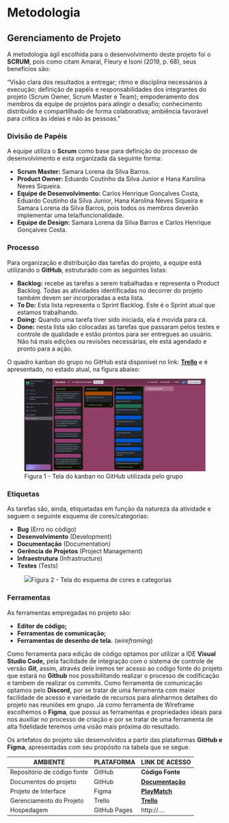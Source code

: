 
# Metodologia

## Gerenciamento de Projeto
<p>A metodologia ágil escolhida para o desenvolvimento deste projeto foi o <strong>SCRUM</strong>, pois como citam Amaral, Fleury e Isoni (2019, p. 68), seus benefícios são:

“Visão clara dos resultados a entregar; ritmo e disciplina necessários à execução; definição de papéis e responsabilidades dos integrantes do projeto (Scrum Owner, Scrum Master e Team); empoderamento dos membros da equipe de projetos para atingir o desafio; conhecimento distribuído e compartilhado de forma colaborativa; ambiência favorável para crítica às ideias e não às pessoas.”
</p>

### Divisão de Papéis

<p>A equipe utiliza o <strong>Scrum</strong> como base para definição do processo de desenvolvimento e esta organizada da seguinte forma:</p>

- <strong>Scrum Master:</strong> Samara Lorena da Silva Barros.
- <strong>Product Owner:</strong> Eduardo Coutinho da Silva Junior e Hana Karolina Neves Siqueira.
- <strong>Equipe de Desenvolvimento:</strong> Carlos Henrique Gonçalves Costa, Eduardo Coutinho da Silva Junior, Hana Karolina Neves Siqueira e Samara Lorena da Silva Barros, pois todos os membros deverão implementar uma tela/funcionalidade.
- <strong>Equipe de Design:</strong> Samara Lorena da Silva Barros e Carlos Henrique Gonçalves Costa.

### Processo

<p>Para organização e distribuição das tarefas do projeto, a equipe está utilizando o <strong>GitHub</strong>, estruturado com as seguintes listas:</p>

- <strong>Backlog:</strong> recebe as tarefas a serem trabalhadas e representa o Product Backlog. Todas as atividades identificadas no decorrer do projeto também devem ser incorporadas a esta lista. 
- <strong>To Do:</strong> Esta lista representa o Sprint Backlog. Este é o Sprint atual que estamos trabalhando. 
- <strong>Doing:</strong> Quando uma tarefa tiver sido iniciada, ela é movida para cá. 
- <strong>Done:</strong> nesta lista são colocadas as tarefas que passaram pelos testes e controle de qualidade e estão prontos para ser entregues ao usuário. Não há mais edições ou revisões necessárias, ele está agendado e pronto para a ação.

<p>O quadro kanban do grupo no GitHub está disponível no link: <a href="https://github.com/ICEI-PUC-Minas-PMV-ADS/pmv-ads-2024-1-e1-proj-web-t7-play-match/blob/main/documentos/img/trello2.jpg"><strong>Trello</strong></a> e é apresentado, no estado atual, na figura abaixo:</p>

<figure> 
  <img src="https://github.com/ICEI-PUC-Minas-PMV-ADS/pmv-ads-2024-1-e1-proj-web-t7-play-match/blob/main/documentos/img/Trello-atualizada.jpeg">
    <figcaption>Figura 1 - Tela do kanban no GitHub utilizada pelo grupo</figcaption>
</figure> 


### Etiquetas
<p>As tarefas são, ainda, etiquetadas em função da natureza da atividade e seguem o seguinte esquema de cores/categorias:</p>


<ul>
  <li><strong>Bug</strong> (Erro no código)</li>
  <li><strong>Desenvolvimento</strong> (Development)</li>
  <li><strong>Documentação</strong> (Documentation)</li>
  <li><strong>Gerência de Projetos</strong> (Project Management)</li>
  <li><strong>Infraestrutura</strong> (Infrastructure)</li>
  <li><strong>Testes</strong> (Tests)</li>
</ul>



<figure> 
  <img src="https://user-images.githubusercontent.com/100447878/164068979-9eed46e1-9b44-461e-ab88-c2388e6767a1.png"
    <figcaption>Figura 2 - Tela do esquema de cores e categorias</figcaption>
</figure> 
  
### Ferramentas

<p>As ferramentas empregadas no projeto são:</p>

- <strong>Editor de código;</strong>
- <strong>Ferramentas de comunicação;</strong>
- <strong>Ferramentas de desenho de tela.</strong> (_wireframing_)

<p>Como ferramenta para edição de código optamos por utilizar a IDE <strong>Visual Studio Code,</strong> pela facilidade de integração com o sistema de controle de versão <strong><em>Git</em></strong>, assim, através dele iremos ter acesso ao codigo fonte do projeto que estará no <strong>Github</strong> nos possibilitando realizar o processo de codificação e tambem de realizar os commits. Como ferramenta de comunicação optamos pelo <strong>Discord,</strong> por se tratar de uma ferramenta com maior facilidade de acesso e variedade de recursos para alinharmos detalhes do projeto nas reuniões em grupo. Já como ferramenta de Wireframe escolhemos o <strong>Figma</strong>, que possui as ferramentas e propriedades ideais para nos auxiliar no processo de criação e por se tratar de uma ferramenta de alta fidelidade teremos uma visão mais próxima do resultado.</p>

<p>Os artefatos do projeto são desenvolvidos a partir das plataformas <strong>GitHub e Figma</strong>, apresentadas com seu propósito na tabela que se segue.<p/>

| AMBIENTE                            | PLATAFORMA                         | LINK DE ACESSO                         |
|-------------------------------------|------------------------------------|----------------------------------------|
| Repositório de código fonte         | GitHub                             | <a style="text-decoration:none" href="https://github.com/ICEI-PUC-Minas-PMV-ADS/pmv-ads-2024-1-e1-proj-web-t7-play-match/tree/main/codigo-fonte"><strong>Código Fonte</strong></a>|
| Documentos do projeto               | GitHub                             | <a href="https://github.com/ICEI-PUC-Minas-PMV-ADS/pmv-ads-2024-1-e1-proj-web-t7-play-match/blob/main/documentos/01-Documenta%C3%A7%C3%A3o%20de%20Contexto.md"><strong>Documentação</strong></a>                            |
| Projeto de Interface                | Figma                              | <a href="https://www.figma.com/file/VFvPmnAJoD9AUZqj33EeL4/Play-Match?type=design&fuid=1357494481960855370" target="_blank"><strong>PlayMatch</strong></a>                   |
| Gerenciamento do Projeto            | Trello                             | <a href="https://trello.com/b/seOmByHY/play-match" target="_blank"><strong>Trello</strong><a>                       |
| Hospedagem                          | GitHub Pages                       | http://....                            |

